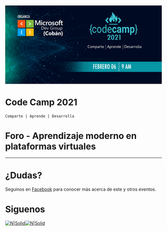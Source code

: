 [![N|Solid](./CC.jpg)](https://codecamp-2021.eventbrite.com)

# Code Camp 2021
```
Comparte | Aprende | Desarrolla
```
# Foro - Aprendizaje moderno en plataformas virtuales 

****  

# ¿Dudas? 

Seguinos en [Facebook](https://www.facebook.com/groups/MsDevGroupCoban) para conocer más acerca de este y otros eventos.

# Siguenos
[![N|Solid](http://dbamastery.com/wp-content/uploads/2018/08/if_github_circle_black_107161.png)](https://github.com/msdgc)[![N|Solid](http://dbamastery.com/wp-content/uploads/2018/08/if_browser_1055104.png)](https://www.facebook.com/groups/MsDevGroupCoban)